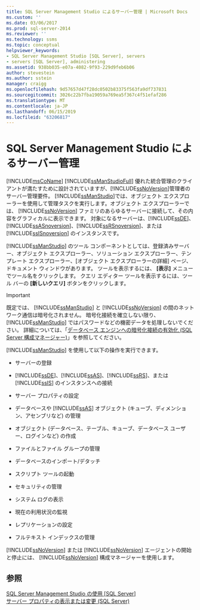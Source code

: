 ```yaml
---
title: SQL Server Management Studio によるサーバー管理 | Microsoft Docs
ms.custom: ''
ms.date: 03/06/2017
ms.prod: sql-server-2014
ms.reviewer: ''
ms.technology: ssms
ms.topic: conceptual
helpviewer_keywords:
- SQL Server Management Studio [SQL Server], servers
- servers [SQL Server], administering
ms.assetid: 938bb035-e07a-4082-9f93-229d9feb6b06
author: stevestein
ms.author: sstein
manager: craigg
ms.openlocfilehash: 9d57657d47f28dc0502b83375f563fa9df737831
ms.sourcegitcommit: 3026c22b7fba19059a769ea5f367c4f51efaf286
ms.translationtype: MT
ms.contentlocale: ja-JP
ms.lasthandoff: 06/15/2019
ms.locfileid: "63206817"
---
```

# <a name="administer-servers-with-sql-server-management-studio"></a>SQL Server Management Studio によるサーバー管理
  [!INCLUDE[msCoName](../includes/msconame-md.md)] [!INCLUDE[ssManStudioFull](../includes/ssmanstudiofull-md.md)] 優れた統合管理のクライアントが満たすために設計されていますが、[!INCLUDE[ssNoVersion](../includes/ssnoversion-md.md)]管理者のサーバー管理要件。 [!INCLUDE[ssManStudio](../includes/ssmanstudio-md.md)]では、オブジェクト エクスプローラーを使用して管理タスクを実行します。オブジェクト エクスプローラーでは、 [!INCLUDE[ssNoVersion](../includes/ssnoversion-md.md)] ファミリのあらゆるサーバーに接続して、その内容をグラフィカルに表示できます。 対象になるサーバーは、[!INCLUDE[ssDE](../includes/ssde-md.md)]、[!INCLUDE[ssASnoversion](../includes/ssasnoversion-md.md)]、[!INCLUDE[ssRSnoversion](../includes/ssrsnoversion-md.md)]、または [!INCLUDE[ssISnoversion](../includes/ssisnoversion-md.md)] のインスタンスです。  
  
 [!INCLUDE[ssManStudio](../includes/ssmanstudio-md.md)] のツール コンポーネントとしては、登録済みサーバー、オブジェクト エクスプローラー、ソリューション エクスプローラー、テンプレート エクスプローラー、[オブジェクト エクスプローラーの詳細] ページ、ドキュメント ウィンドウがあります。 ツールを表示するには、 **[表示]** メニューでツール名をクリックします。 クエリ エディター ツールを表示するには、ツール バーの **[新しいクエリ]** ボタンをクリックします。  
  
> [!IMPORTANT]  
>  既定では、 [!INCLUDE[ssManStudio](../includes/ssmanstudio-md.md)] と [!INCLUDE[ssNoVersion](../includes/ssnoversion-md.md)] の間のネットワーク通信は暗号化されません。 暗号化接続を確立しない限り、 [!INCLUDE[ssManStudio](../includes/ssmanstudio-md.md)] ではパスワードなどの機密データを処理しないでください。 詳細については、「[データベース エンジンへの暗号化接続の有効化 &#40;SQL Server 構成マネージャー&#41;](../database-engine/configure-windows/enable-encrypted-connections-to-the-database-engine.md)」を参照してください。  
  
 [!INCLUDE[ssManStudio](../includes/ssmanstudio-md.md)] を使用して以下の操作を実行できます。  
  
-   サーバーの登録  
  
-   [!INCLUDE[ssDE](../includes/ssde-md.md)]、[!INCLUDE[ssAS](../includes/ssas-md.md)]、[!INCLUDE[ssRS](../includes/ssrs.md)]、または [!INCLUDE[ssIS](../includes/ssis-md.md)] のインスタンスへの接続  
  
-   サーバー プロパティの設定  
  
-   データベースや [!INCLUDE[ssAS](../includes/ssas-md.md)] オブジェクト (キューブ、ディメンション、アセンブリなど) の管理  
  
-   オブジェクト (データベース、テーブル、キューブ、データベース ユーザー、ログインなど) の作成  
  
-   ファイルとファイル グループの管理  
  
-   データベースのインポート/デタッチ  
  
-   スクリプト ツールの起動  
  
-   セキュリティの管理  
  
-   システム ログの表示  
  
-   現在の利用状況の監視  
  
-   レプリケーションの設定  
  
-   フルテキスト インデックスの管理  
  
 [!INCLUDE[ssNoVersion](../includes/ssnoversion-md.md)] または [!INCLUDE[ssNoVersion](../includes/ssnoversion-md.md)] エージェントの開始と停止には、 [!INCLUDE[ssNoVersion](../includes/ssnoversion-md.md)] 構成マネージャーを使用します。  
  
## <a name="see-also"></a>参照  
 [SQL Server Management Studio の使用 [SQL Server]](../database-engine/use-sql-server-management-studio.md)   
 [サーバー プロパティの表示または変更 &#40;SQL Server&#41;](../database-engine/configure-windows/view-or-change-server-properties-sql-server.md)  
  
  
